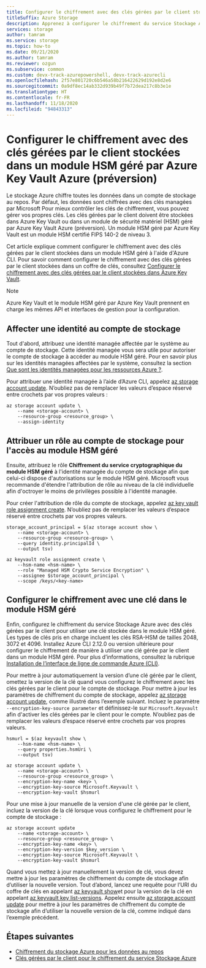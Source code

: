 ```yaml
---
title: Configurer le chiffrement avec des clés gérées par le client stockées dans un module HSM géré par Azure Key Vault Azure (préversion)
titleSuffix: Azure Storage
description: Apprenez à configurer le chiffrement du service Stockage Azure avec des clés gérées par le client stockées dans un module HSM géré par Azure Key Vault Azure (préversion) à l'aide d'Azure CLI.
services: storage
author: tamram
ms.service: storage
ms.topic: how-to
ms.date: 09/21/2020
ms.author: tamram
ms.reviewer: ozgun
ms.subservice: common
ms.custom: devx-track-azurepowershell, devx-track-azurecli
ms.openlocfilehash: 2f57e801720c6b546a58b216422629d192e8d2e6
ms.sourcegitcommit: 0a9df8ec14ab332d939b49f7b72dea217c8b3e1e
ms.translationtype: HT
ms.contentlocale: fr-FR
ms.lasthandoff: 11/18/2020
ms.locfileid: "94843313"
---
```

# <a name="configure-encryption-with-customer-managed-keys-stored-in-azure-key-vault-managed-hsm-preview"></a>Configurer le chiffrement avec des clés gérées par le client stockées dans un module HSM géré par Azure Key Vault Azure (préversion)

Le stockage Azure chiffre toutes les données dans un compte de stockage au repos. Par défaut, les données sont chiffrées avec des clés managées par Microsoft Pour mieux contrôler les clés de chiffrement, vous pouvez gérer vos propres clés. Les clés gérées par le client doivent être stockées dans Azure Key Vault ou dans un module de sécurité matériel (HSM) géré par Azure Key Vault Azure (préversion). Un module HSM géré par Azure Key Vault est un module HSM certifié FIPS 140-2 de niveau 3.

Cet article explique comment configurer le chiffrement avec des clés gérées par le client stockées dans un module HSM géré à l'aide d'Azure CLI. Pour savoir comment configurer le chiffrement avec des clés gérées par le client stockées dans un coffre de clés, consultez [Configurer le chiffrement avec des clés gérées par le client stockées dans Azure Key Vault](customer-managed-keys-configure-key-vault.md).

> [!NOTE]
> Azure Key Vault et le module HSM géré par Azure Key Vault prennent en charge les mêmes API et interfaces de gestion pour la configuration.

## <a name="assign-an-identity-to-the-storage-account"></a>Affecter une identité au compte de stockage

Tout d'abord, attribuez une identité managée affectée par le système au compte de stockage. Cette identité managée vous sera utile pour autoriser le compte de stockage à accéder au module HSM géré. Pour en savoir plus sur les identités managées affectées par le système, consultez la section [Que sont les identités managées pour les ressources Azure ?](../../active-directory/managed-identities-azure-resources/overview.md).

Pour attribuer une identité managée à l’aide d’Azure CLI, appelez [az storage account update](/cli/azure/storage/account#az-storage-account-update). N’oubliez pas de remplacer les valeurs d’espace réservé entre crochets par vos propres valeurs :

```azurecli
az storage account update \
    --name <storage-account> \
    --resource-group <resource_group> \
    --assign-identity
```

## <a name="assign-a-role-to-the-storage-account-for-access-to-the-managed-hsm"></a>Attribuer un rôle au compte de stockage pour l'accès au module HSM géré

Ensuite, attribuez le rôle **Chiffrement du service cryptographique du module HSM géré** à l'identité managée du compte de stockage afin que celui-ci dispose d'autorisations sur le module HSM géré. Microsoft vous recommande d'étendre l'attribution de rôle au niveau de la clé individuelle afin d'octroyer le moins de privilèges possible à l'identité managée.

Pour créer l'attribution de rôle du compte de stockage, appelez [az key vault role assignment create](/cli/azure/role/assignment#az_role_assignment_create). N’oubliez pas de remplacer les valeurs d’espace réservé entre crochets par vos propres valeurs.
  
```azurecli
storage_account_principal = $(az storage account show \
    --name <storage-account> \
    --resource-group <resource-group> \
    --query identity.principalId \
    --output tsv)

az keyvault role assignment create \
    --hsm-name <hsm-name> \
    --role "Managed HSM Crypto Service Encryption" \
    --assignee $storage_account_principal \
    --scope /keys/<key-name>
```

## <a name="configure-encryption-with-a-key-in-the-managed-hsm"></a>Configurer le chiffrement avec une clé dans le module HSM géré

Enfin, configurez le chiffrement du service Stockage Azure avec des clés gérées par le client pour utiliser une clé stockée dans le module HSM géré. Les types de clés pris en charge incluent les clés RSA-HSM de tailles 2048, 3072 et 4096. Installez Azure CLI 2.12.0 ou version ultérieure pour configurer le chiffrement de manière à utiliser une clé gérée par le client dans un module HSM géré. Pour plus d’informations, consultez la rubrique [Installation de l’interface de ligne de commande Azure (CLI)](/cli/azure/install-azure-cli).

Pour mettre à jour automatiquement la version d’une clé gérée par le client, omettez la version de la clé quand vous configurez le chiffrement avec les clés gérées par le client pour le compte de stockage. Pour mettre à jour les paramètres de chiffrement du compte de stockage, appelez [az storage account update](/cli/azure/storage/account#az_storage_account_update), comme illustré dans l’exemple suivant. Incluez le paramètre `--encryption-key-source parameter` et définissez-le sur `Microsoft.Keyvault` afin d'activer les clés gérées par le client pour le compte. N’oubliez pas de remplacer les valeurs d’espace réservé entre crochets par vos propres valeurs.

```azurecli
hsmurl = $(az keyvault show \
    --hsm-name <hsm-name> \
    --query properties.hsmUri \
    --output tsv)

az storage account update \
    --name <storage-account> \
    --resource-group <resource_group> \
    --encryption-key-name <key> \
    --encryption-key-source Microsoft.Keyvault \
    --encryption-key-vault $hsmurl
```

Pour une mise à jour manuelle de la version d'une clé gérée par le client, incluez la version de la clé lorsque vous configurez le chiffrement pour le compte de stockage :

```azurecli-interactive
az storage account update
    --name <storage-account> \
    --resource-group <resource_group> \
    --encryption-key-name <key> \
    --encryption-key-version $key_version \
    --encryption-key-source Microsoft.Keyvault \
    --encryption-key-vault $hsmurl
```

Quand vous mettez à jour manuellement la version de clé, vous devez mettre à jour les paramètres de chiffrement du compte de stockage afin d’utiliser la nouvelle version. Tout d’abord, lancez une requête pour l’URI du coffre de clés en appelant [az keyvault show](/cli/azure/keyvault#az-keyvault-show)et pour la version de la clé en appelant [az keyvault key list-versions](/cli/azure/keyvault/key#az-keyvault-key-list-versions). Appelez ensuite [az storage account update](/cli/azure/storage/account#az-storage-account-update) pour mettre à jour les paramètres de chiffrement du compte de stockage afin d’utiliser la nouvelle version de la clé, comme indiqué dans l’exemple précédent.

## <a name="next-steps"></a>Étapes suivantes

- [Chiffrement du stockage Azure pour les données au repos](storage-service-encryption.md)
- [Clés gérées par le client pour le chiffrement du service Stockage Azure](customer-managed-keys-overview.md)
